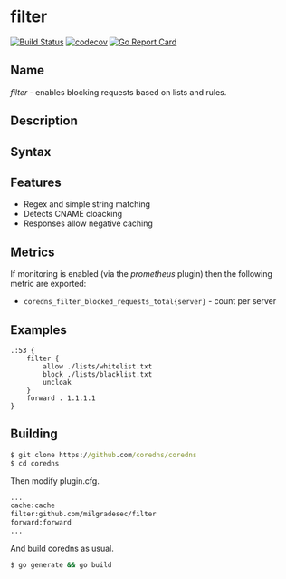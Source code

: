 # filter

[![Build Status](https://travis-ci.org/milgradesec/filter.svg?branch=master)](https://travis-ci.org/milgradesec/filter)
[![codecov](https://codecov.io/gh/milgradesec/filter/branch/master/graph/badge.svg)](https://codecov.io/gh/milgradesec/filter)
[![Go Report Card](https://goreportcard.com/badge/github.com/milgradesec/filter)](https://goreportcard.com/report/github.com/milgradesec/filter)

## Name

*filter* - enables blocking requests based on lists and rules.

## Description

## Syntax

## Features

* Regex and simple string matching
* Detects CNAME cloacking
* Responses allow negative caching

## Metrics

If monitoring is enabled (via the *prometheus* plugin) then the following metric are exported:

* `coredns_filter_blocked_requests_total{server}` - count per server

## Examples

~~~ corefile
.:53 {
    filter {
        allow ./lists/whitelist.txt
        block ./lists/blacklist.txt
        uncloak
    }
    forward . 1.1.1.1
}
~~~

## Building

~~~ cmd
$ git clone https://github.com/coredns/coredns
$ cd coredns
~~~

Then modify plugin.cfg.

~~~ txt
...
cache:cache
filter:github.com/milgradesec/filter
forward:forward
...
~~~

And build coredns as usual.

~~~ cmd
$ go generate && go build
~~~
